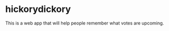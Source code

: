 hickorydickory
==============

This is a web app that will help people remember what votes are upcoming.
